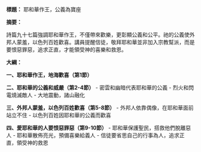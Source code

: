 **標題：** 耶和華作王，公義為寶座

**摘要：**

詩篇九十七篇強調耶和華作王，不僅帶來歡樂，更彰顯公義和公平。祂的公義使外邦人蒙羞，以色列百姓歡喜。講員提醒信徒，敬拜耶和華並非加入宗教幫派，而是要恨惡罪惡，追求正直，才能領受神的喜樂和救恩。

**大綱：**

**一、耶和華作王，地海歡喜（第1節）**

**二、耶和華的公義和威嚴（第2-4節）**
    - 密雲和幽暗代表耶和華的公義
    - 烈火和閃電燒滅敵人
    - 大地震動，諸山融化

**三、外邦人蒙羞，以色列百姓歡喜（第5-8節）**
    - 外邦人依靠偶像，在耶和華面前站立不住
    - 以色列百姓因耶和華的公義而歡喜

**四、愛耶和華的人要恨惡罪惡（第9-10節）**
    - 耶和華保護聖民，搭救他們脫離惡人
    - 耶和華散佈亮光，預備喜樂給義人
    - 信徒要省思自己的行事為人，追求正直，領受神的救恩